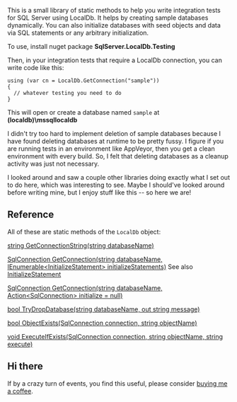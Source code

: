 This is a small library of static methods to help you write integration tests for SQL Server using LocalDb. It helps by creating sample databases dynamically. You can also initialize databases with seed objects and data via SQL statements or any arbitrary initialization.

To use, install nuget package **SqlServer.LocalDb.Testing**

Then, in your integration tests that require a LocalDb connection, you can write code like this:

```
using (var cn = LocalDb.GetConnection("sample"))
{
  // whatever testing you need to do
}
```
This will open or create a database named `sample` at **(localdb)\mssqllocaldb**

I didn't try too hard to implement deletion of sample databases because I have found deleting databases at runtime to be pretty fussy. I figure if you are running tests in an environment like AppVeyor, then you get a clean environment with every build. So, I felt that deleting databases as a cleanup activity was just not necessary.

I looked around and saw a couple other libraries doing exactly what I set out to do here, which was interesting to see. Maybe I should've looked around before writing mine, but I enjoy stuff like this -- so here we are!

## Reference
All of these are static methods of the `LocalDb` object:

[string GetConnectionString(string databaseName)](https://github.com/adamosoftware/SqlServer.LocalDb/blob/master/SqlServer.LocalDb/LocalDb.cs#L11)

[SqlConnection GetConnection(string databaseName, IEnumerable\<InitializeStatement\> initializeStatements)](https://github.com/adamosoftware/SqlServer.LocalDb/blob/master/SqlServer.LocalDb/LocalDb.cs#L16) See also [InitializeStatement](https://github.com/adamosoftware/SqlServer.LocalDb/blob/master/SqlServer.LocalDb/Models/InitializeStatement.cs)

[SqlConnection GetConnection(string databaseName, Action\<SqlConnection\> initialize = null)](https://github.com/adamosoftware/SqlServer.LocalDb/blob/master/SqlServer.LocalDb/LocalDb.cs#L45)

[bool TryDropDatabase(string databaseName, out string message)](https://github.com/adamosoftware/SqlServer.LocalDb/blob/master/SqlServer.LocalDb/LocalDb.cs#L85)

[bool ObjectExists(SqlConnection connection, string objectName)](https://github.com/adamosoftware/SqlServer.LocalDb/blob/master/SqlServer.LocalDb/LocalDb.cs#L133)

[void ExecuteIfExists(SqlConnection connection, string objectName, string execute)](https://github.com/adamosoftware/SqlServer.LocalDb/blob/master/SqlServer.LocalDb/LocalDb.cs#L149)

## Hi there
If by a crazy turn of events, you find this useful, please consider [buying me a coffee](https://paypal.me/adamosoftware).
